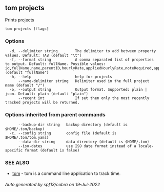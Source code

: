 ## tom projects

Prints projects

```
tom projects [flags]
```

### Options

```
  -d, --delimiter string        The delimiter to add between property values. Default: TAB (default "\t")
  -f, --format string           A comma separated list of properties to output. Default: fullName. Possible values: id,fullName,name,parentID,hourlyRate,appliedHourlyRate,noteRequired,appliedNoteRequired (default "fullName")
  -h, --help                    help for projects
      --name-delimiter string   Delimiter used in the full project name (default "/")
  -o, --output string           Output format. Supported: plain | json. Default: plain (default "plain")
      --recent int              If set then only the most recently tracked projects will be returned.
```

### Options inherited from parent commands

```
      --backup-dir string   backup directory (default is $HOME/.tom/backup)
  -c, --config string       config file (default is $HOME/.tom/tom.yaml)
      --data-dir string     data directory (default is $HOME/.tom)
      --iso-dates           use ISO date format instead of a locale-specific format (default is false)
```

### SEE ALSO

* [tom](tom.md)	 - tom is a command line application to track time.

###### Auto generated by spf13/cobra on 19-Jul-2022
